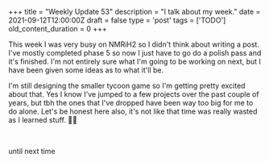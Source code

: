 
+++
title = "Weekly Update 53"
description = "I talk about my week."
date = 2021-09-12T12:00:00Z
draft = false
type = 'post'
tags = ['TODO']
old_content_duration = 0
+++

<p>This week I was very busy on NMRiH2 so I didn't think about writing a post. I've mostly completed phase 5 so now I just have to go do a polish pass and it's finished. I'm not entirely sure what I'm going to be working on next, but I have been given some ideas as to what it'll be.</p>
<p>I'm still designing the smaller tycoon game so I'm getting pretty excited about that. Yes I know I've jumped to a few projects over the past couple of years, but tbh the ones that I've dropped have been way too big for me to do alone. Let's be honest here also, it's not like that time was really wasted as I learned stuff. 🤷&zwj;♂️</p>
<p>&nbsp;</p>
<p>until next time</p>
    
